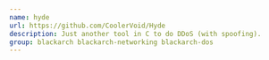 ```yaml
---
name: hyde
url: https://github.com/CoolerVoid/Hyde
description: Just another tool in C to do DDoS (with spoofing).
group: blackarch blackarch-networking blackarch-dos
---
```

